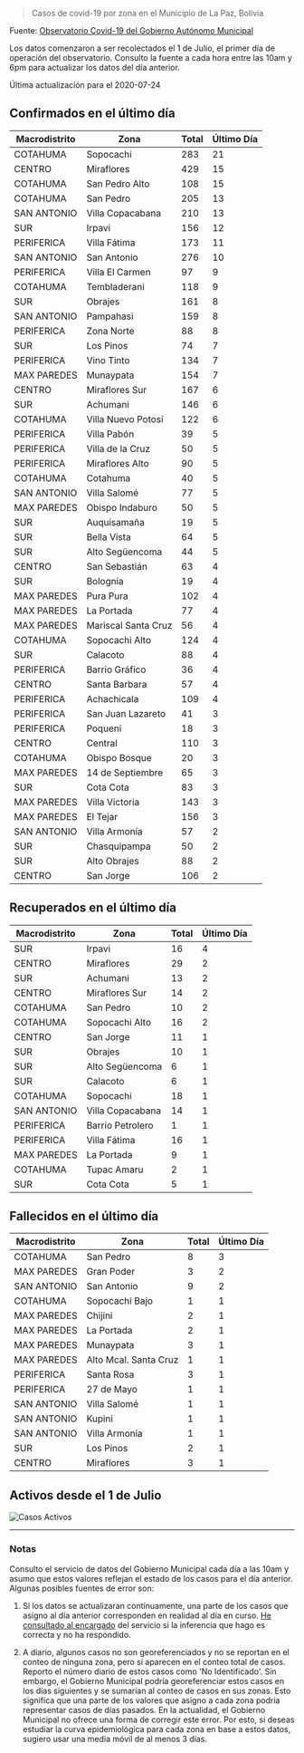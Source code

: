 > Casos de covid-19 por zona en el Municipio de La Paz, Bolivia

Fuente: [Observatorio Covid-19 del Gobierno Autónomo Municipal](http://observatoriocovid19.lapaz.bo/observatorio/index.php/datos-abiertos-covid)

Los datos comenzaron a ser recolectados el 1 de Julio, el primer día de operación del observatorio. Consulto la fuente a cada hora entre las 10am y 6pm para actualizar los datos del día anterior.

Última actualización para el 2020-07-24

## Confirmados en el último día

| Macrodistrito   | Zona                |   Total |   Último Día |
|-----------------|---------------------|---------|--------------|
| COTAHUMA        | Sopocachi           |     283 |           21 |
| CENTRO          | Miraflores          |     429 |           15 |
| COTAHUMA        | San Pedro Alto      |     108 |           15 |
| COTAHUMA        | San Pedro           |     205 |           13 |
| SAN ANTONIO     | Villa Copacabana    |     210 |           13 |
| SUR             | Irpavi              |     156 |           12 |
| PERIFERICA      | Villa Fátima        |     173 |           11 |
| SAN ANTONIO     | San Antonio         |     276 |           10 |
| PERIFERICA      | Villa El Carmen     |      97 |            9 |
| COTAHUMA        | Tembladerani        |     118 |            9 |
| SUR             | Obrajes             |     161 |            8 |
| SAN ANTONIO     | Pampahasi           |     159 |            8 |
| PERIFERICA      | Zona Norte          |      88 |            8 |
| SUR             | Los Pinos           |      74 |            7 |
| PERIFERICA      | Vino Tinto          |     134 |            7 |
| MAX PAREDES     | Munaypata           |     154 |            7 |
| CENTRO          | Miraflores Sur      |     167 |            6 |
| SUR             | Achumani            |     146 |            6 |
| COTAHUMA        | Villa Nuevo Potosí  |     122 |            6 |
| PERIFERICA      | Villa Pabón         |      39 |            5 |
| PERIFERICA      | Villa de la Cruz    |      50 |            5 |
| PERIFERICA      | Miraflores Alto     |      90 |            5 |
| COTAHUMA        | Cotahuma            |      40 |            5 |
| SAN ANTONIO     | Villa Salomé        |      77 |            5 |
| MAX PAREDES     | Obispo Indaburo     |      50 |            5 |
| SUR             | Auquisamaña         |      19 |            5 |
| SUR             | Bella Vista         |      64 |            5 |
| SUR             | Alto Següencoma     |      44 |            5 |
| CENTRO          | San Sebastián       |      63 |            4 |
| SUR             | Bolognia            |      19 |            4 |
| MAX PAREDES     | Pura Pura           |     102 |            4 |
| MAX PAREDES     | La Portada          |      77 |            4 |
| MAX PAREDES     | Mariscal Santa Cruz |      56 |            4 |
| COTAHUMA        | Sopocachi Alto      |     124 |            4 |
| SUR             | Calacoto            |      88 |            4 |
| PERIFERICA      | Barrio Gráfico      |      36 |            4 |
| CENTRO          | Santa Barbara       |      57 |            4 |
| PERIFERICA      | Achachicala         |     109 |            4 |
| PERIFERICA      | San Juan Lazareto   |      41 |            3 |
| PERIFERICA      | Poqueni             |      18 |            3 |
| CENTRO          | Central             |     110 |            3 |
| COTAHUMA        | Obispo Bosque       |      20 |            3 |
| MAX PAREDES     | 14 de Septiembre    |      65 |            3 |
| SUR             | Cota Cota           |      83 |            3 |
| MAX PAREDES     | Villa Victoria      |     143 |            3 |
| MAX PAREDES     | El Tejar            |     156 |            3 |
| SAN ANTONIO     | Villa Armonía       |      57 |            2 |
| SUR             | Chasquipampa        |      50 |            2 |
| SUR             | Alto Obrajes        |      88 |            2 |
| CENTRO          | San Jorge           |     106 |            2 |

## Recuperados en el último día

| Macrodistrito   | Zona             |   Total |   Último Día |
|-----------------|------------------|---------|--------------|
| SUR             | Irpavi           |      16 |            4 |
| CENTRO          | Miraflores       |      29 |            2 |
| SUR             | Achumani         |      13 |            2 |
| CENTRO          | Miraflores Sur   |      14 |            2 |
| COTAHUMA        | San Pedro        |      10 |            2 |
| COTAHUMA        | Sopocachi Alto   |      16 |            2 |
| CENTRO          | San Jorge        |      11 |            1 |
| SUR             | Obrajes          |      10 |            1 |
| SUR             | Alto Següencoma  |       6 |            1 |
| SUR             | Calacoto         |       6 |            1 |
| COTAHUMA        | Sopocachi        |      18 |            1 |
| SAN ANTONIO     | Villa Copacabana |      14 |            1 |
| PERIFERICA      | Barrio Petrolero |       1 |            1 |
| PERIFERICA      | Villa Fátima     |      16 |            1 |
| MAX PAREDES     | La Portada       |       9 |            1 |
| COTAHUMA        | Tupac Amaru      |       2 |            1 |
| SUR             | Cota Cota        |       5 |            1 |

## Fallecidos en el último día

| Macrodistrito   | Zona                  |   Total |   Último Día |
|-----------------|-----------------------|---------|--------------|
| COTAHUMA        | San Pedro             |       8 |            3 |
| MAX PAREDES     | Gran Poder            |       3 |            2 |
| SAN ANTONIO     | San Antonio           |       9 |            2 |
| COTAHUMA        | Sopocachi Bajo        |       1 |            1 |
| MAX PAREDES     | Chijini               |       2 |            1 |
| MAX PAREDES     | La Portada            |       2 |            1 |
| MAX PAREDES     | Munaypata             |       3 |            1 |
| MAX PAREDES     | Alto Mcal. Santa Cruz |       1 |            1 |
| PERIFERICA      | Santa Rosa            |       3 |            1 |
| PERIFERICA      | 27 de Mayo            |       1 |            1 |
| SAN ANTONIO     | Villa Salomé          |       1 |            1 |
| SAN ANTONIO     | Kupini                |       1 |            1 |
| SAN ANTONIO     | Villa Armonía         |       1 |            1 |
| SUR             | Los Pinos             |       2 |            1 |
| CENTRO          | Miraflores            |       3 |            1 |

## Activos desde el 1 de Julio

![Casos Activos](activos.png)

---

### Notas

Consulto el servicio de datos del Gobierno Municipal cada día a las 10am y asumo que estos valores reflejan el estado de los casos para el día anterior. Algunas posibles fuentes de error son:

1. Si los datos se actualizaran contínuamente, una parte de los casos que asigno al día anterior corresponden en realidad al día en curso. [He consultado al encargado](https://twitter.com/mauforonda/status/1278727234765959168) del servicio si la inferencia que hago es correcta y no ha respondido.

2. A diario, algunos casos no son georeferenciados y no se reportan en el conteo de ninguna zona, pero sí aparecen en el conteo total de casos. Reporto el número diario de estos casos como 'No Identificado'.  Sin embargo, el Gobierno Municipal podría georeferenciar estos casos en los días siguientes y se sumarían al conteo de casos en sus zonas. Esto significa que una parte de los valores que asigno a cada zona podría representar casos de días pasados. En la actualidad, el Gobierno Municipal no ofrece una forma de corregir este error. Por esto, si deseas estudiar la curva epidemiológica para cada zona en base a estos datos, sugiero usar una media móvil de al menos 3 días.